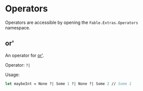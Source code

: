 # Operators

Operators are accessible by opening the `Fable.Extras.Operators` namespace.

## or'

An operator for [or'](/extras/globals#or).

Operator: `?|`

Usage:
```fsharp
let maybeInt = None ?| Some 1 ?| None ?| Some 2 // Some 1
```
